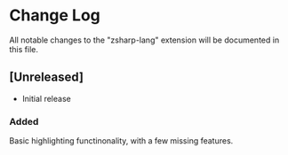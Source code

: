 # Change Log

All notable changes to the "zsharp-lang" extension will be documented in this file.

## [Unreleased]

- Initial release

### Added

Basic highlighting functinonality, with a few missing features.